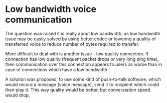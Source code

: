 # Low bandwidth voice communication

The question was raised it is really about low bandwidth, as low bandwidth issue may be easily solved by using better codec or lowering a quality of transferred voice to reduce number of bytes required to transfer.

More difficult to deal with is another issue - low quality connection. If connection has low quality (frequent packet drops or very long ping time), then communication over this connection appears to users as worse than in case of connections which have a low bandwidth. 

A solution was proposed, to use some kind of push-to-talk software, which would record a message (voice message), send it to recipient which could then play it. This way quality would be better, but converstation speed would drop.
